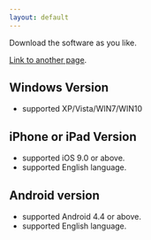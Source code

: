 ```yaml
---
layout: default
---
```


Download the software as you like.

[Link to another page](./another-page.html).

## Windows Version

* supported XP/Vista/WIN7/WIN10

## iPhone or iPad Version

* supported iOS 9.0 or above.
* supported English language.

## Android version

* supported Android 4.4 or above.
* supported English language.
